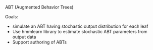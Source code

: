ABT (Augmented Behavior Trees)

Goals: 
 * simulate an ABT having stochastic output distribution for each leaf
 * Use hmmlearn library to estimate stochastic ABT parameters from output data
 * Support authoring of ABTs

